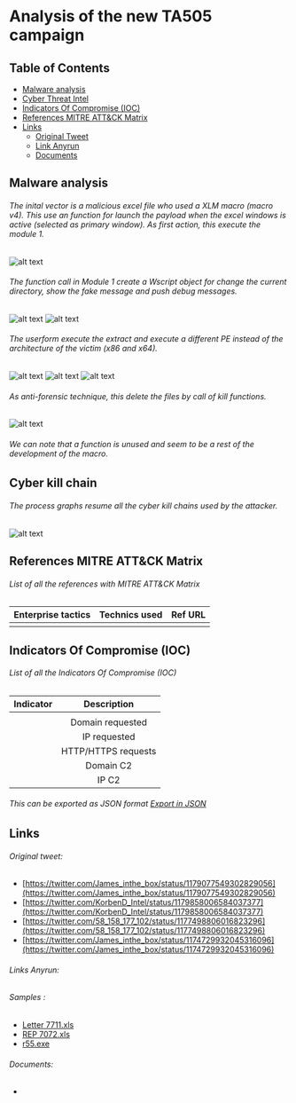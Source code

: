 # Analysis of the new TA505 campaign
## Table of Contents
* [Malware analysis](#Malware-analysis)
* [Cyber Threat Intel](#Cyber-Threat-Intel)
* [Indicators Of Compromise (IOC)](#IOC)
* [References MITRE ATT&CK Matrix](#Ref-MITRE-ATTACK)
* [Links](#Links)
  + [Original Tweet](#Original-Tweet)
  + [Link Anyrun](#Links-Anyrun)
  + [Documents](#Documents)

## Malware analysis <a name="Malware-analysis"></a>
###### The inital vector is a malicious excel file who used a XLM macro (macro v4). This use an function for launch the payload when the excel windows is active (selected as primary window). As first action, this execute the module 1.
![alt text](https://raw.githubusercontent.com/StrangerealIntel/CyberThreatIntel/master/cybercriminal%20groups/TA505/04-10-2019/Images/Autoopen.PNG)
###### The function call in Module 1 create a Wscript object for change the current directory, show the fake message and push debug messages.
![alt text](https://raw.githubusercontent.com/StrangerealIntel/CyberThreatIntel/master/cybercriminal%20groups/TA505/04-10-2019/Images/Module1-1.PNG)
![alt text](https://raw.githubusercontent.com/StrangerealIntel/CyberThreatIntel/master/cybercriminal%20groups/TA505/04-10-2019/Images/Module2-1.PNG)
###### The userform execute the extract and execute a different PE instead of the architecture of the victim (x86 and x64).
![alt text](https://raw.githubusercontent.com/StrangerealIntel/CyberThreatIntel/master/cybercriminal%20groups/TA505/04-10-2019/Images/userform.PNG)
![alt text](https://raw.githubusercontent.com/StrangerealIntel/CyberThreatIntel/master/cybercriminal%20groups/TA505/04-10-2019/Images/Module3.PNG)
![alt text](https://raw.githubusercontent.com/StrangerealIntel/CyberThreatIntel/master/cybercriminal%20groups/TA505/04-10-2019/Images/Module1-2.PNG)
###### As anti-forensic technique, this delete the files by call of kill functions.
![alt text](https://raw.githubusercontent.com/StrangerealIntel/CyberThreatIntel/master/cybercriminal%20groups/TA505/04-10-2019/Images/Module2-2.PNG)
###### We can note that a function is unused and seem to be a rest of the development of the macro.

## Cyber kill chain <a name="Cyber-kill-chain"></a>
###### The process graphs resume all the cyber kill chains used by the attacker. 
![alt text]()
## References MITRE ATT&CK Matrix <a name="Ref-MITRE-ATTACK"></a>
###### List of all the references with MITRE ATT&CK Matrix

|Enterprise tactics|Technics used|Ref URL|
| :---------------: |:-------------| :------------- |
|||

## Indicators Of Compromise (IOC) <a name="IOC"></a>

###### List of all the Indicators Of Compromise (IOC)

| Indicator     | Description|
| ------------- |:-------------:|
|||
||Domain requested|
||IP requested|
||HTTP/HTTPS requests|
||Domain C2|
||IP C2|

###### This can be exported as JSON format [Export in JSON]()	

## Links <a name="Links"></a>
###### Original tweet: 
* [https://twitter.com/James_inthe_box/status/1179077549302829056](https://twitter.com/James_inthe_box/status/1179077549302829056) <a name="Original-Tweet"></a>
* [https://twitter.com/KorbenD_Intel/status/1179858006584037377](https://twitter.com/KorbenD_Intel/status/1179858006584037377)
* [https://twitter.com/58_158_177_102/status/1177498806016823296](https://twitter.com/58_158_177_102/status/1177498806016823296)
* [https://twitter.com/James_inthe_box/status/1174729932045316096](https://twitter.com/James_inthe_box/status/1174729932045316096)
###### Links Anyrun: <a name="Links-Anyrun"></a>
###### Samples :
* [Letter 7711.xls](https://app.any.run/tasks/d3699368-76cb-4c9f-b5c5-c4e25eb2e318)
* [REP 7072.xls](https://app.any.run/tasks/ae70ad41-d5d7-4dca-98d2-b72bfbae45fa)
* [r55.exe](https://app.any.run/tasks/f054811a-d89c-41e5-ae60-c6d1b2ed75a8)

###### Documents: <a name="Documents"></a>
* []()
